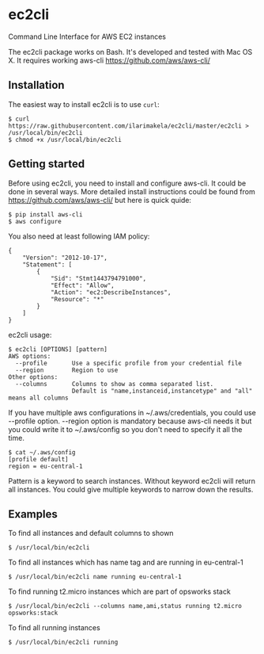 # ec2cli
Command Line Interface for AWS EC2 instances

The ec2cli package works on Bash. It's developed and tested with Mac OS X.
It requires working aws-cli https://github.com/aws/aws-cli/

## Installation
The easiest way to install ec2cli is to use `curl`:

    $ curl https://raw.githubusercontent.com/ilarimakela/ec2cli/master/ec2cli > /usr/local/bin/ec2cli
    $ chmod +x /usr/local/bin/ec2cli

## Getting started

Before using ec2cli, you need to install and configure aws-cli. It could be done in several ways. More detailed install instructions could be found from https://github.com/aws/aws-cli/ but here is quick quide:

    $ pip install aws-cli
    $ aws configure

You also need at least following IAM policy:

    {
        "Version": "2012-10-17",
        "Statement": [
            {
                "Sid": "Stmt1443794791000",
                "Effect": "Allow",
                "Action": "ec2:DescribeInstances",
                "Resource": "*"
            }
        ]
    }

ec2cli usage:

    $ ec2cli [OPTIONS] [pattern]
    AWS options:
      --profile       Use a specific profile from your credential file
      --region        Region to use
    Other options:
      --columns       Columns to show as comma separated list.
                      Default is "name,instanceid,instancetype" and "all" means all columns

If you have multiple aws configurations in ~/.aws/credentials, you could use --profile option. --region option is mandatory because aws-cli needs it but you could write it to ~/.aws/config so you don't need to specify it all the time.

    $ cat ~/.aws/config
    [profile default]
    region = eu-central-1

Pattern is a keyword to search instances. Without keyword ec2cli will return all instances. You could give multiple keywords to narrow down the results.

## Examples

To find all instances and default columns to shown

    $ /usr/local/bin/ec2cli

To find all instances which has name tag and are running in eu-central-1

    $ /usr/local/bin/ec2cli name running eu-central-1

To find running t2.micro instances which are part of opsworks stack

    $ /usr/local/bin/ec2cli --columns name,ami,status running t2.micro opsworks:stack

To find all running instances

    $ /usr/local/bin/ec2cli running

